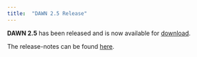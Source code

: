 ```yaml
---
title:  "DAWN 2.5 Release"
---
```

**DAWN 2.5** has been released and is now available for [download](http://dawnsci.org/downloads/). 

The release-notes can be found [here](https://github.com/DawnScience/dawn-product/blob/dawn-2.5/org.dawnsci.base.product.feature/release/release-notes.txt).
